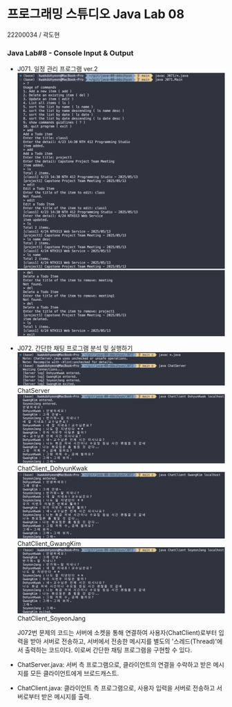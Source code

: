 # 프로그래밍 스튜디오 Java Lab 08
22200034 / 곽도현

### Java Lab#8 - Console Input & Output
- J071. 일정 관리 프로그램 ver.2
  ![J071](./captures/J071.png)
  ![J071_1](./captures/J071_1.png)

- J072. 간단한 채팅 프로그램 분석 및 실행하기
  ![J072](./captures/J072.png)
  ChatServer
  ![J072_1](./captures/J072_1.png)
  ChatClient_DohyunKwak
  ![J072_2](./captures/J072_2.png)
  ChatClient_GwangKim
  ![J072_3](./captures/J072_3.png)
  ChatClient_SoyeonJang

  J072번 문제의 코드는 서버에 소켓을 통해 연결하여 사용자(ChatClient)로부터 입력을 받아 서버로 전송하고, 서버에서 전송한 메시지를 별도의 '스레드(Thread)'에서 출력하는 코드이다. 이로써 간단한 채팅 프로그램을 구현할 수 있다.
- ChatServer.java: 
  서버 측 프로그램으로, 클라이언트의 연결을 수락하고 받은 메시지를 모든 클라이언트에게 브로드캐스트.
- ChatClient.java: 
  클라이언트 측 프로그램으로, 사용자 입력을 서버로 전송하고 서버로부터 받은 메시지를 출력.